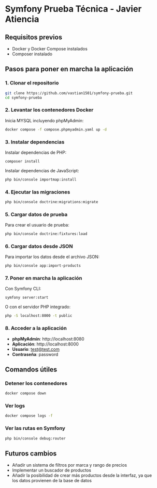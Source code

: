# Symfony Prueba Técnica - Javier Atiencia

## Requisitos previos
- Docker y Docker Compose instalados
- Composer instalado

## Pasos para poner en marcha la aplicación

### 1. Clonar el repositorio

```bash
git clone https://github.com/vastian1501/symfony-prueba.git
cd symfony-prueba
```

### 2. Levantar los contenedores Docker

Inicia MYSQL incluyendo phpMyAdmin:

```bash
docker compose -f compose.phpmyadmin.yaml up -d
```

### 3. Instalar dependencias

Instalar dependencias de PHP:

```bash
composer install
```

Instalar dependencias de JavaScript:

```bash
php bin/console importmap:install
```

### 4. Ejecutar las migraciones

```bash
php bin/console doctrine:migrations:migrate
```

### 5. Cargar datos de prueba

Para crear el usuario de prueba:

```bash
php bin/console doctrine:fixtures:load
```

### 6. Cargar datos desde JSON

Para importar los datos desde el archivo JSON:

```bash
php bin/console app:import-products
```

### 7. Poner en marcha la aplicación

Con Symfony CLI:

```bash
symfony server:start
```

O con el servidor PHP integrado:

```bash
php -S localhost:8000 -t public
```

### 8. Acceder a la aplicación

- **phpMyAdmin**: http://localhost:8080
- **Aplicación**: http://localhost:8000
- **Usuario**: test@test.com
- **Contraseña**: password

## Comandos útiles

### Detener los contenedores

```bash
docker compose down
```

### Ver logs

```bash
docker compose logs -f
```

### Ver las rutas en Symfony

```bash
php bin/console debug:router
```

## Futuros cambios
- Añadir un sistema de filtros por marca y rango de precios
- Implementar un buscador de productos
- Añadir la posibilidad de crear más productos desde la interfaz, ya que los datos provienen de la base de datos